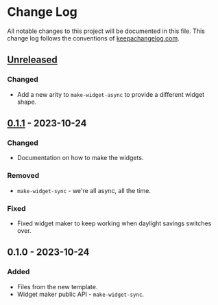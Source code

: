 # Change Log
All notable changes to this project will be documented in this file. This change log follows the conventions of [keepachangelog.com](http://keepachangelog.com/).

## [Unreleased]
### Changed
- Add a new arity to `make-widget-async` to provide a different widget shape.

## [0.1.1] - 2023-10-24
### Changed
- Documentation on how to make the widgets.

### Removed
- `make-widget-sync` - we're all async, all the time.

### Fixed
- Fixed widget maker to keep working when daylight savings switches over.

## 0.1.0 - 2023-10-24
### Added
- Files from the new template.
- Widget maker public API - `make-widget-sync`.

[Unreleased]: https://sourcehost.site/your-name/packt-clj.fitness/compare/0.1.1...HEAD
[0.1.1]: https://sourcehost.site/your-name/packt-clj.fitness/compare/0.1.0...0.1.1
